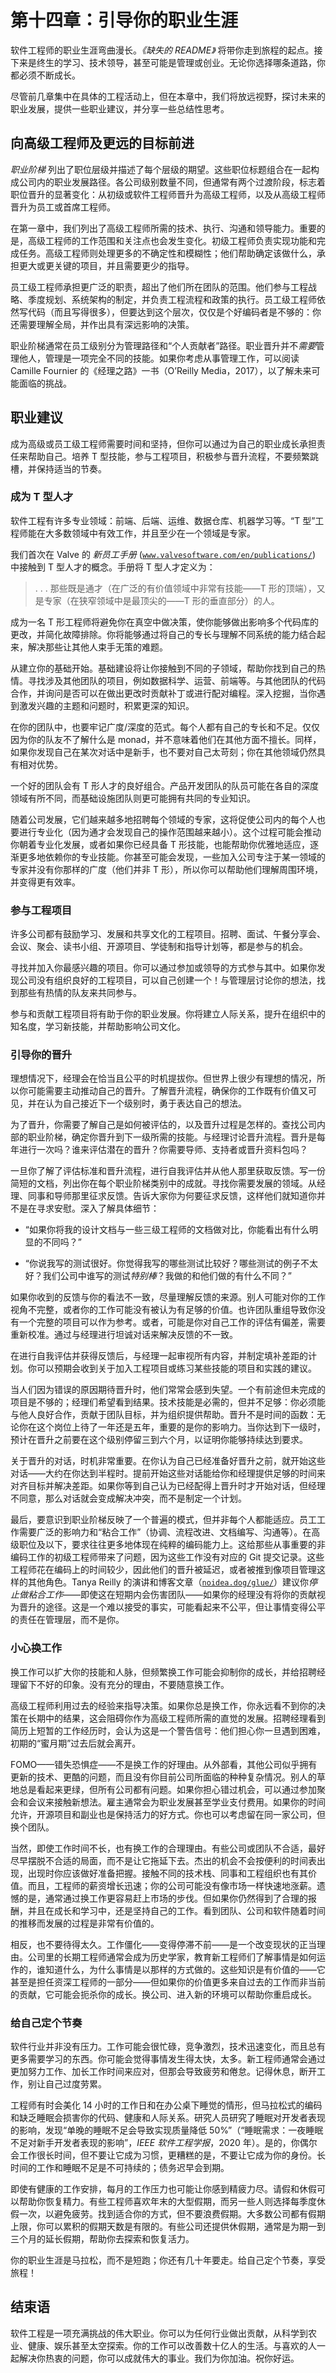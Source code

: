 # 第十四章：引导你的职业生涯

软件工程师的职业生涯弯曲漫长。*《缺失的 README》* 将带你走到旅程的起点。接下来是终生的学习、技术领导，甚至可能是管理或创业。无论你选择哪条道路，你都必须不断成长。

尽管前几章集中在具体的工程活动上，但在本章中，我们将放远视野，探讨未来的职业发展，提供一些职业建议，并分享一些总结性思考。

## 向高级工程师及更远的目标前进

*职业阶梯* 列出了职位层级并描述了每个层级的期望。这些职位标题组合在一起构成公司内的职业发展路径。各公司级别数量不同，但通常有两个过渡阶段，标志着职位晋升的显著变化：从初级或软件工程师晋升为高级工程师，以及从高级工程师晋升为员工或首席工程师。

在第一章中，我们列出了高级工程师所需的技术、执行、沟通和领导能力。重要的是，高级工程师的工作范围和关注点也会发生变化。初级工程师负责实现功能和完成任务。高级工程师则处理更多的不确定性和模糊性；他们帮助确定该做什么，承担更大或更关键的项目，并且需要更少的指导。

员工级工程师承担更广泛的职责，超出了他们所在团队的范围。他们参与工程战略、季度规划、系统架构的制定，并负责工程流程和政策的执行。员工级工程师依然写代码（而且写得很多），但要达到这个层次，仅仅是个好编码者是不够的：你还需要理解全局，并作出具有深远影响的决策。

职业阶梯通常在员工级别分为管理路径和“个人贡献者”路径。职业晋升并不*需要*管理他人，管理是一项完全不同的技能。如果你考虑从事管理工作，可以阅读 Camille Fournier 的《经理之路》一书（O’Reilly Media，2017），以了解未来可能面临的挑战。

## 职业建议

成为高级或员工级工程师需要时间和坚持，但你可以通过为自己的职业成长承担责任来帮助自己。培养 T 型技能，参与工程项目，积极参与晋升流程，不要频繁跳槽，并保持适当的节奏。

### 成为 T 型人才

软件工程有许多专业领域：前端、后端、运维、数据仓库、机器学习等。“T 型”工程师能在大多数领域中有效工作，并且至少在一个领域是专家。

我们首次在 Valve 的 *新员工手册* ([`www.valvesoftware.com/en/publications/`](https://www.valvesoftware.com/en/publications/)) 中接触到 T 型人才的概念。手册将 T 型人才定义为：

> . . . 那些既是通才（在广泛的有价值领域中非常有技能——T 形的顶端），又是专家（在狭窄领域中是最顶尖的——T 形的垂直部分）的人。

成为一名 T 形工程师将避免你在真空中做决策，使你能够做出影响多个代码库的更改，并简化故障排除。你将能够通过将自己的专长与理解不同系统的能力结合起来，解决那些让其他人束手无策的难题。

从建立你的基础开始。基础建设将让你接触到不同的子领域，帮助你找到自己的热情。寻找涉及其他团队的项目，例如数据科学、运营、前端等。与其他团队的代码合作，并询问是否可以在做出更改时贡献补丁或进行配对编程。深入挖掘，当你遇到激发兴趣的主题和问题时，积累更深的知识。

在你的团队中，也要牢记广度/深度的范式。每个人都有自己的专长和不足。仅仅因为你的队友不了解什么是 monad，并不意味着他们在其他方面不擅长。同样，如果你发现自己在某次对话中是新手，也不要对自己太苛刻；你在其他领域仍然具有相对优势。

一个好的团队会有 T 形人才的良好组合。产品开发团队的队员可能在各自的深度领域有所不同，而基础设施团队则更可能拥有共同的专业知识。

随着公司发展，它们越来越多地招聘每个领域的专家，这将促使公司内的每个人也要进行专业化（因为通才会发现自己的操作范围越来越小）。这个过程可能会推动你朝着专业化发展，或者如果你已经具备 T 形技能，也能帮助你优雅地适应，逐渐更多地依赖你的专业技能。你甚至可能会发现，一些加入公司专注于某一领域的专家并没有你那样的广度（他们并非 T 形），所以你可以帮助他们理解周围环境，并变得更有效率。

### 参与工程项目

许多公司都有鼓励学习、发展和共享文化的工程项目。招聘、面试、午餐分享会、会议、聚会、读书小组、开源项目、学徒制和指导计划等，都是参与的机会。

寻找并加入你最感兴趣的项目。你可以通过参加或领导的方式参与其中。如果你发现公司没有组织良好的工程项目，可以自己创建一个！与管理层讨论你的想法，找到那些有热情的队友来共同参与。

参与和贡献工程项目将有助于你的职业发展。你将建立人际关系，提升在组织中的知名度，学习新技能，并帮助影响公司文化。

### 引导你的晋升

理想情况下，经理会在恰当且公平的时机提拔你。但世界上很少有理想的情况，所以你可能需要主动推动自己的晋升。了解晋升流程，确保你的工作既有价值又可见，并在认为自己接近下一个级别时，勇于表达自己的想法。

为了晋升，你需要了解自己是如何被评估的，以及晋升过程是怎样的。查找公司内部的职业阶梯，确定你晋升到下一级所需的技能。与经理讨论晋升流程。晋升是每年进行一次吗？谁来评估潜在的晋升？你需要导师、支持者或晋升资料包吗？

一旦你了解了评估标准和晋升流程，进行自我评估并从他人那里获取反馈。写一份简短的文档，列出你在每个职业阶梯类别中的成就。寻找你需要发展的领域。从经理、同事和导师那里征求反馈。告诉大家你为何要征求反馈，这样他们就知道你并不是在寻求安慰。深入了解具体细节：

+   “如果你将我的设计文档与一些三级工程师的文档做对比，你能看出有什么明显的不同吗？”

+   “你说我写的测试很好。你觉得我写的哪些测试比较好？哪些测试的例子不太好？我们公司中谁写的测试*特别棒*？我做的和他们做的有什么不同？”

如果你收到的反馈与你的看法不一致，尽量理解反馈的来源。别人可能对你的工作视角不完整，或者你的工作可能没有被认为有足够的价值。也许团队重组导致你没有一个完整的项目可以作为参考。或者，可能是你对自己工作的评估有偏差，需要重新校准。通过与经理进行坦诚对话来解决反馈的不一致。

在进行自我评估并获得反馈后，与经理一起审视所有内容，并制定填补差距的计划。你可以预期会收到关于加入工程项目或练习某些技能的项目和实践的建议。

当人们因为错误的原因期待晋升时，他们常常会感到失望。一个有前途但未完成的项目是不够的；经理们希望看到结果。技术技能是必需的，但并不足够：你必须能与他人良好合作，贡献于团队目标，并为组织提供帮助。晋升不是时间的函数：无论你在这个岗位上待了一年还是五年，重要的是你的影响力。当你达到下一级时，预计在晋升之前要在这个级别停留三到六个月，以证明你能够持续达到要求。

关于晋升的对话，时机非常重要。在你认为自己已经准备好晋升之前，就开始这些对话——大约在你达到半程时。提前开始这些对话能给你和经理提供足够的时间来对齐目标并解决差距。如果你等到自己认为已经配得上晋升时才开始对话，但经理不同意，那么对话就会变成解决冲突，而不是制定一个计划。

最后，要意识到职业阶梯反映了一个普遍的模式，但并非每个人都能适应。员工工作需要广泛的影响力和“粘合工作”（协调、流程改进、文档编写、沟通等）。在高级职位及以下，要求往往更多地体现在纯粹的编码能力上。这给那些从事重要的非编码工作的初级工程师带来了问题，因为这些工作没有对应的 Git 提交记录。这些工程师花在编码上的时间较少，因此他们的晋升被延迟，或者被推到像项目管理这样的其他角色。Tanya Reilly 的演讲和博客文章（[`noidea.dog/glue/`](https://noidea.dog/glue/)）建议你*停止做粘合工作*——即使这在短期内会伤害团队——如果你的经理没有将你的贡献视为晋升的途径。这是一个难以接受的事实，可能看起来不公平，但让事情变得公平的责任在管理层，而不是你。

### 小心换工作

换工作可以扩大你的技能和人脉，但频繁换工作可能会抑制你的成长，并给招聘经理留下不好的印象。没有充分的理由，不要随意换工作。

高级工程师利用过去的经验来指导决策。如果你总是换工作，你永远看不到你的决策在长期中的结果，这会阻碍你作为高级工程师所需的直觉的发展。招聘经理看到简历上短暂的工作经历时，会认为这是一个警告信号：他们担心你一旦遇到困难，初期的“蜜月期”过去后就会离开。

FOMO——错失恐惧症——不是换工作的好理由。从外部看，其他公司似乎拥有更新的技术、更酷的问题，而且没有你目前公司所面临的种种复杂情况。别人的草地总是看起来更绿，但所有公司都有问题。如果你担心错过机会，可以通过参加聚会和会议来接触新想法。雇主通常会为职业发展甚至学业支付费用。如果你的时间允许，开源项目和副业也是保持活力的好方式。你也可以考虑留在同一家公司，但换个团队。

当然，即使工作时间不长，也有换工作的合理理由。有些公司或团队不合适，最好尽早摆脱不合适的局面，而不是让它拖延下去。杰出的机会不会按便利的时间表出现，出现时你应该做好准备把握。接触不同的技术栈、同事和工程组织也有其价值。而且，工程师的薪资增长迅速；你的公司可能没有像市场一样快速地涨薪。遗憾的是，通常通过换工作更容易赶上市场的步伐。但如果你仍然得到了合理的报酬，并且在成长和学习中，还是坚持自己的工作。看到团队、公司和软件随着时间的推移而发展的过程是非常有价值的。

相反，也不要待得太久。工作僵化——变得停滞不前——是一个改变现状的正当理由。公司里的长期工程师通常会成为历史学家，教育新工程师们了解事情是如何运作的，谁知道什么，为什么事情是以那样的方式做的。这些知识是有价值的——它甚至是担任资深工程师的一部分——但如果你的价值更多来自过去的工作而非当前的贡献，它可能会扼杀你的成长。换公司、进入新的环境可以帮助你重启成长。

### 给自己定个节奏

软件行业并非没有压力。工作可能会很忙碌，竞争激烈，技术迅速变化，而且总有更多需要学习的东西。你可能会觉得事情发生得太快，太多。新工程师通常会通过更加努力工作、加长工作时间来应对，但那会导致疲劳和倦怠。记得休息，断开工作，别让自己过度劳累。

工程师有时会美化 14 小时的工作日和在办公桌下睡觉的情形，但马拉松式的编码和缺乏睡眠会损害你的代码、健康和人际关系。研究人员研究了睡眠对开发者表现的影响，发现“单晚的睡眠不足会导致实现质量降低 50%”（“睡眠需求：一夜睡眠不足对新手开发者表现的影响”，*IEEE 软件工程学报*，2020 年）。是的，你偶尔会工作很长时间，但不要让它成为习惯，更糟糕的是，不要让它成为你的身份。长时间的工作和睡眠不足是不可持续的；债务迟早会到期。

即使有健康的工作安排，每月的工作压力也可能让你感到精疲力尽。请假和休假可以帮助你恢复精力。有些工程师喜欢年末的大型假期，而另一些人则选择每季度休假一次，以避免疲劳。找到适合你的方式，但不要浪费假期。大多数公司都有假期上限，你可以累积的假期天数是有限的。有些公司还提供休假期，通常是为期一到三个月的延长假期，帮助你去探索和恢复活力。

你的职业生涯是马拉松，而不是短跑；你还有几十年要走。给自己定个节奏，享受旅程！

## 结束语

软件工程是一项充满挑战的伟大职业。你可以为任何行业做出贡献，从科学到农业、健康、娱乐甚至太空探索。你的工作可以改善数十亿人的生活。与喜欢的人一起解决你热衷的问题，你可以成就伟大的事业。我们为你加油。祝你好运。
